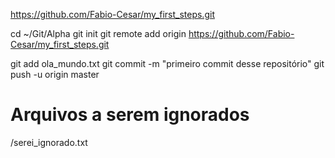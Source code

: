 https://github.com/Fabio-Cesar/my_first_steps.git

cd ~/Git/Alpha
git init
git remote add origin https://github.com/Fabio-Cesar/my_first_steps.git

git add ola_mundo.txt
git commit -m "primeiro commit desse repositório"
git push -u origin master

# Arquivos a serem ignorados

/serei_ignorado.txt
